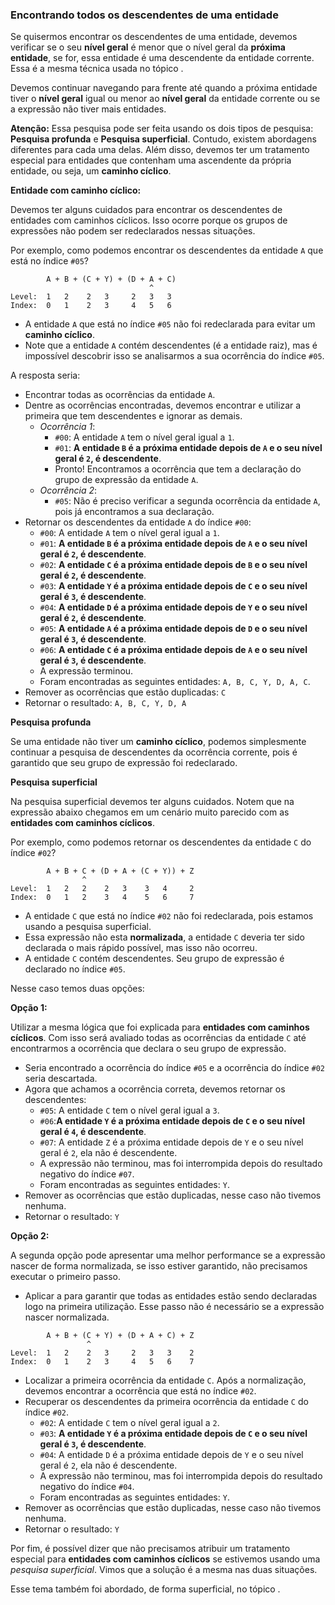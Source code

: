 ### Encontrando todos os descendentes de uma entidade <header-set anchor-name="search-find-descendants" />

Se quisermos encontrar os descendentes de uma entidade, devemos verificar se o seu **nível geral** é menor que o nível geral da **próxima entidade**, se for, essa entidade é uma descendente da entidade corrente. Essa é a mesma técnica usada no tópico <anchor-get name="search-check-is-first-at-group-expression" />.

Devemos continuar navegando para frente até quando a próxima entidade tiver o **nível geral** igual ou menor ao **nível geral** da entidade corrente ou se a expressão não tiver mais entidades.

**Atenção:** Essa pesquisa pode ser feita usando os dois tipos de pesquisa: **Pesquisa profunda** e **Pesquisa superficial**. Contudo, existem abordagens diferentes para cada uma delas. Além disso, devemos ter um tratamento especial para entidades que contenham uma ascendente da própria entidade, ou seja, um **caminho cíclico**.

**Entidade com caminho cíclico:**

Devemos ter alguns cuidados para encontrar os descendentes de entidades com caminhos cíclicos. Isso ocorre porque os grupos de expressões não podem ser redeclarados nessas situações.

Por exemplo, como podemos encontrar os descendentes da entidade `A` que está no índice `#05`?

```
        A + B + (C + Y) + (D + A + C)
                               ^
Level:  1   2    2   3     2   3   3
Index:  0   1    2   3     4   5   6
```

* A entidade `A` que está no índice `#05` não foi redeclarada para evitar um **caminho cíclico**. 
* Note que a entidade `A` contém descendentes (é a entidade raiz), mas é impossível descobrir isso se analisarmos a sua ocorrência do índice `#05`.

A resposta seria:

* Encontrar todas as ocorrências da entidade `A`.
* Dentre as ocorrências encontradas, devemos encontrar e utilizar a primeira que tem descendentes e ignorar as demais.
    * _Ocorrência 1_:
        * `#00`: A entidade `A` tem o nível geral igual a `1`.
        * `#01`: **A entidade `B` é a próxima entidade depois de `A` e o seu nível geral é `2`, é descendente**.
        * Pronto! Encontramos a ocorrência que tem a declaração do grupo de expressão da entidade `A`.
    * _Ocorrência 2_:
        * `#05`: Não é preciso verificar a segunda ocorrência da entidade `A`, pois já encontramos a sua declaração.
* Retornar os descendentes da entidade `A` do índice `#00`:
    * `#00`: A entidade `A` tem o nível geral igual a `1`.
    * `#01`: **A entidade `B` é a próxima entidade depois de `A` e o seu nível geral é `2`, é descendente**.
    * `#02`: **A entidade `C` é a próxima entidade depois de `B` e o seu nível geral é `2`, é descendente**.
    * `#03`: **A entidade `Y` é a próxima entidade depois de `C` e o seu nível geral é `3`, é descendente**.
    * `#04`: **A entidade `D` é a próxima entidade depois de `Y` e o seu nível geral é `2`, é descendente**.
    * `#05`: **A entidade `A` é a próxima entidade depois de `D` e o seu nível geral é `3`, é descendente**.
    * `#06`: **A entidade `C` é a próxima entidade depois de `A` e o seu nível geral é `3`, é descendente**.
    * A expressão terminou.
    * Foram encontradas as seguintes entidades: `A, B, C, Y, D, A, C`.
* Remover as ocorrências que estão duplicadas: `C`
* Retornar o resultado: `A, B, C, Y, D, A`

**Pesquisa profunda**

Se uma entidade não tiver um **caminho cíclico**, podemos simplesmente continuar a pesquisa de descendentes da ocorrência corrente, pois é garantido que seu grupo de expressão foi redeclarado.

**Pesquisa superficial**

Na pesquisa superficial devemos ter alguns cuidados. Notem que na expressão abaixo chegamos em um cenário muito parecido com as **entidades com caminhos cíclicos**.

Por exemplo, como podemos retornar os descendentes da entidade `C` do índice `#02`?

```
        A + B + C + (D + A + (C + Y)) + Z
                ^              
Level:  1   2   2    2   3    3   4     2
Index:  0   1   2    3   4    5   6     7
```

* A entidade `C` que está no índice `#02` não foi redeclarada, pois estamos usando a pesquisa superficial.
* Essa expressão não esta **normalizada**, a entidade `C` deveria ter sido declarada o mais rápido possível, mas isso não ocorreu.
* A entidade `C` contém descendentes. Seu grupo de expressão é declarado no índice `#05`.

Nesse caso temos duas opções:

**Opção 1:**

Utilizar a mesma lógica que foi explicada para **entidades com caminhos cíclicos**. Com isso será avaliado todas as ocorrências da entidade `C` até encontrarmos a ocorrência que declara o seu grupo de expressão.

* Seria encontrado a ocorrência do índice `#05` e a ocorrência do índice `#02` seria descartada.
* Agora que achamos a ocorrência correta, devemos retornar os descendentes:
    * `#05`: A entidade `C` tem o nível geral igual a `3`.
    * `#06`:**A entidade `Y` é a próxima entidade depois de `C` e o seu nível geral é `4`, é descendente**.
    * `#07`: A entidade `Z` é a próxima entidade depois de `Y` e o seu nível geral é `2`, ela não é descendente.
    * A expressão não terminou, mas foi interrompida depois do resultado negativo do índice `#07`.
    * Foram encontradas as seguintes entidades: `Y`.
* Remover as ocorrências que estão duplicadas, nesse caso não tivemos nenhuma.
* Retornar o resultado: `Y`

**Opção 2:**

A segunda opção pode apresentar uma melhor performance se a expressão nascer de forma normalizada, se isso estiver garantido, não precisamos executar o primeiro passo.

* Aplicar a <anchor-get name="normalization-3" /> para garantir que todas as entidades estão sendo declaradas logo na primeira utilização. Esse passo não é necessário se a expressão nascer normalizada.

```
        A + B + (C + Y) + (D + A + C) + Z
                 ^              
Level:  1   2    2   3     2   3   3    2
Index:  0   1    2   3     4   5   6    7
```

* Localizar a primeira ocorrência da entidade `C`. Após a normalização, devemos encontrar a ocorrência que está no índice `#02`.
* Recuperar os descendentes da primeira ocorrência da entidade `C` do índice `#02`.
    * `#02`: A entidade `C` tem o nível geral igual a `2`.
    * `#03`: **A entidade `Y` é a próxima entidade depois de `C` e o seu nível geral é `3`, é descendente**.
    * `#04`: A entidade `D` é a próxima entidade depois de `Y` e o seu nível geral é `2`, ela não é descendente.
    * A expressão não terminou, mas foi interrompida depois do resultado negativo do índice `#04`.
    * Foram encontradas as seguintes entidades: `Y`.
* Remover as ocorrências que estão duplicadas, nesse caso não tivemos nenhuma.
* Retornar o resultado: `Y`

Por fim, é possível dizer que não precisamos atribuir um tratamento especial para **entidades com caminhos cíclicos** se estivemos usando uma _pesquisa superficial_. Vimos que a solução é a mesma nas duas situações.

Esse tema também foi abordado, de forma superficial, no tópico <anchor-get name="entity-declaration" />.
